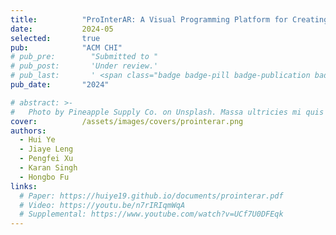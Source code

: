 ```yaml
---
title:          "ProInterAR: A Visual Programming Platform for Creating Immersive AR Interactions"
date:           2024-05
selected:       true
pub:            "ACM CHI"
# pub_pre:        "Submitted to "
# pub_post:       'Under review.'
# pub_last:       ' <span class="badge badge-pill badge-publication badge-success">Spotlight</span>'
pub_date:       "2024"

# abstract: >-
#   Photo by Pineapple Supply Co. on Unsplash. Massa ultricies mi quis hendrerit dolor magna. Arcu non odio euismod lacinia at quis risus sed. Et tortor at risus viverra. Enim neque volutpat ac tincidunt. Dictum varius duis at consectetur lorem donec.
cover:          /assets/images/covers/prointerar.png
authors:
  - Hui Ye
  - Jiaye Leng
  - Pengfei Xu
  - Karan Singh
  - Hongbo Fu
links:
  # Paper: https://huiye19.github.io/documents/prointerar.pdf
  # Video: https://youtu.be/n7rIRIqmWqA
  # Supplemental: https://www.youtube.com/watch?v=UCf7U0DFEqk
---
```

